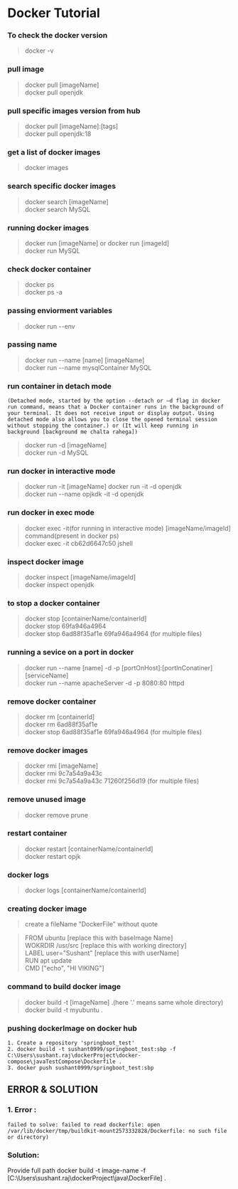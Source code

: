 # Docker Tutorial


### To check the docker version
>docker -v 

### pull image
>docker pull [imageName] <br>
>docker pull openjdk <br>

### pull specific images version from hub
>docker pull [imageName]:[tags] <br>
>docker pull openjdk:18 <br>

### get a list of docker images
>docker images <br>

### search specific docker images
>docker search [imageName] <br>
>docker search MySQL <br>

### running docker images
>docker run [imageName] or docker run [imageId] <br>
>docker run MySQL <br>

### check docker container
>docker ps <br>
>docker ps -a <br>

### passing enviorment variables
>docker run --env <br>

### passing name
>docker run --name [name] [imageName] <br>
>docker run --name mysqlContainer MySQL <br>

### run container in detach mode 
```(Detached mode, started by the option --detach or –d flag in docker run command, means that a Docker container runs in the background of your terminal. It does not receive input or display output. Using detached mode also allows you to close the opened terminal session without stopping the container.) or (It will keep running in background [background me chalta rahega])```

>docker run -d [imageName] <br>
>docker run -d MySQL <br>

### run docker in interactive mode
>docker run -it [imageName]
>docker run -it -d openjdk <br>
>docker run --name opjkdk -it -d openjdk <br>

### run docker in exec mode 
>docker exec -it(for running in interactive mode) [imageName/imageId] command(present in docker ps) <br>
>docker exec -it cb62d6647c50 jshell <br>

### inspect docker image
>docker inspect [imageName/imageId] <br>
>docker inspect openjdk <br>

### to stop a docker container
>docker stop [containerName/containerId] <br>
>docker stop 69fa946a4964 <br>
>docker stop 6ad88f35af1e 69fa946a4964 (for multiple files) <br>

### running a sevice on a port in docker
>docker run --name [name] -d -p [portOnHost]:[portInConatiner] [serviceName] <br>
>docker run --name apacheServer -d -p 8080:80 httpd <br>

### remove docker container
>docker rm [containerId] <br>
>docker rm 6ad88f35af1e <br>
>docker stop 6ad88f35af1e 69fa946a4964 (for multiple files) <br>

### remove docker images
>docker rmi [imageName] <br>
>docker rmi 9c7a54a9a43c <br>
>docker rmi 9c7a54a9a43c 71260f256d19 (for multiple files) <br>

### remove unused image 
>docker remove prune <br>

### restart container
>docker restart [containerName/containerId] <br>
>docker restart opjk <br>

### docker logs
>docker logs [containerName/containerId] <br>

### creating docker image
>create a fileName "DockerFile" without quote <br>

>FROM ubuntu [replace this with baseImage Name] <br>
>WOKRDIR /usr/src [replace this with working directory] <br>
>LABEL user="Sushant" [replace this with userName]   <br>
>RUN apt update <br>
>CMD ["echo", "HI VIKING"] <br>


### command to build docker image 
>docker build -t [imageName] .(here '.' means same whole directory) <br>
>docker build -t myubuntu . <br>


### pushing dockerImage on docker hub 
```
1. Create a repository 'springboot_test'
2. docker build -t sushant0999/springboot_test:sbp -f C:\Users\sushant.raj\dockerProject\docker-compose\javaTestCompose\Dockerfile .
3. docker push sushant0999/springboot_test:sbp
```

## ERROR & SOLUTION
### 1. Error : <br>
`failed to solve: failed to read dockerfile: open /var/lib/docker/tmp/buildkit-mount2573332828/Dockerfile: no such file or directory)`

### Solution:
Provide full path
docker build -t image-name -f [C:\Users\sushant.raj\dockerProject\java\DockerFile] .
